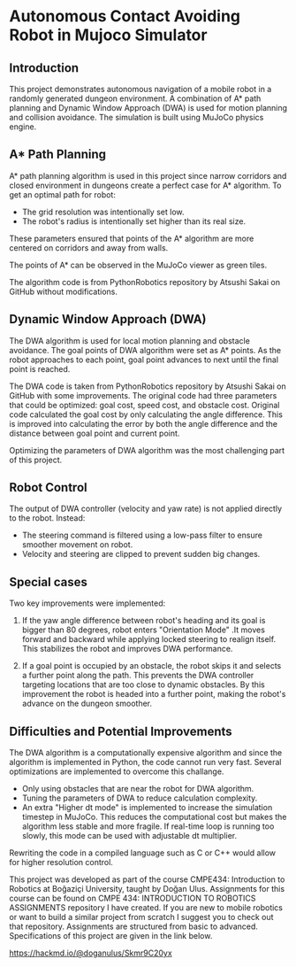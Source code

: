 # Autonomous Contact Avoiding Robot in Mujoco Simulator

## Introduction

This project demonstrates autonomous navigation of a mobile robot in a randomly generated dungeon environment. A combination of A* path planning and Dynamic Window Approach (DWA) is used for motion planning and collision avoidance. The simulation is built using MuJoCo physics engine. 

 ## A* Path Planning

A* path planning algorithm is used in this project since narrow corridors and closed environment in dungeons create a perfect case for A* algorithm. 
To get an optimal path for robot:
 - The grid resolution was intentionally set low. 
 - The robot's radius is intentionally set higher than its real size.

These parameters ensured that points of the A* algorithm are more centered on corridors and away from walls. 

The points of A* can be observed in the MuJoCo viewer as green tiles. 

The algorithm code is from PythonRobotics repository by Atsushi Sakai on GitHub without modifications.

## Dynamic Window Approach (DWA)

The DWA algorithm is used for local motion planning and obstacle avoidance. The goal points of DWA algorithm were set as A* points. As the robot approaches to each point, goal point advances to next until the final point is reached.

The DWA code is taken from PythonRobotics repository by Atsushi Sakai on GitHub with some improvements. The original code had three parameters that could be optimized: goal cost, speed cost, and obstacle cost. Original code calculated the goal cost by only calculating the angle difference. This is improved into calculating the error by both the angle difference and the distance between goal point and current point. 

Optimizing the parameters of DWA algorithm was the most challenging part of this project. 

## Robot Control

The output of DWA controller (velocity and yaw rate) is not applied directly to the robot. Instead:
 - The steering command is filtered using a low-pass filter to ensure smoother movement on robot.
 - Velocity and steering are clipped to prevent sudden big changes.

## Special cases

Two key improvements were implemented:

 1. If the yaw angle difference between robot's heading and its goal is bigger than 80 degrees, robot enters "Orientation Mode" .It moves forward and backward while applying locked steering to realign itself. This stabilizes the robot and improves DWA performance.

 2. If a goal point is occupied by an obstacle, the robot skips it and selects a further point along the path. This prevents the DWA controller targeting locations that are too close to dynamic obstacles. By this improvement the robot is headed into a further point, making the robot's advance on the dungeon smoother.

## Difficulties and Potential Improvements

The DWA algorithm is a computationally expensive algorithm and since the algorithm is implemented in Python, the code cannot run very fast. Several optimizations are implemented to overcome this challange.
 - Only using obstacles that are near the robot for DWA algorithm.
 - Tuning the parameters of DWA to reduce calculation complexity. 
 - An extra "Higher dt mode" is implemented to increase the simulation timestep in MuJoCo. This reduces the computational cost but makes the algorithm less stable and more fragile. If real-time loop is running too slowly, this mode can be used with adjustable dt multiplier. 
 
Rewriting the code in a compiled language such as C or C++ would allow for higher resolution control.

This project was developed as part of the course CMPE434: Introduction to Robotics at Boğaziçi University, taught by Doğan Ulus. Assignments for this course can be found on CMPE 434: INTRODUCTION TO ROBOTICS ASSIGNMENTS repository I have created. If you are new to mobile robotics or want to build a similar project from scratch I suggest you to check out that repository. Assignments are structured from basic to advanced. Specifications of this project are given in the link below.

https://hackmd.io/@doganulus/Skmr9C20yx
